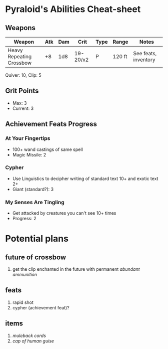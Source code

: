 # Pyraloid's Abilities Cheat-sheet
## Weapons
| Weapon                   | Atk | Dam | Crit     | Type | Range  | Notes
|--------------------------|-----|-----|----------|------|--------|------------
| Heavy Repeating Crossbow | +8  | 1d8 | 19-20/x2 | P    | 120 ft | See feats, inventory
Quiver: 10, Clip: 5

## Grit Points
- Max: 3
- Current: 3

## Achievement Feats Progress

### At Your Fingertips
- 100+ wand castings of same spell
- Magic Missile: 2

### Cypher
- Use Linguistics to decipher writing of standard text 10+ and exotic text 2+
- Giant (standard?): 3

### My Senses Are Tingling
- Get attacked by creatures you can't see 10+ times
- Progress: 2


# Potential plans
## future of crossbow
1. get the clip enchanted in the future with permanent *abundant ammunition*

## feats
1. rapid shot
2. cypher (achievement feat)?

## items
1. *muleback cords*
2. *cap of human guise*